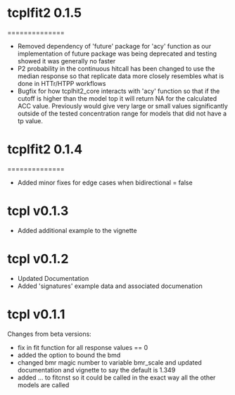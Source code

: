 # tcplfit2 0.1.5
==============
* Removed dependency of 'future' package for 'acy' function as our implementation of future package was being deprecated and testing showed it was generally no faster
* P2 probability in the continuous hitcall has been changed to use the median response so that replicate data more closely resembles what is done in HTTr/HTPP workflows
* Bugfix for how tcplhit2_core interacts with 'acy' function so that if the cutoff is higher than the model top it will return NA for the calculated ACC value.  Previously would give very large or small values significantly outside of the tested concentration range for models that did not have a tp value.

# tcplfit2 0.1.4
==============
* Added minor fixes for edge cases when bidirectional = false

tcpl v0.1.3
==============
* Added additional example to the vignette


tcpl v0.1.2 
==============
* Updated Documentation
* Added 'signatures' example data and associated documenation

tcpl v0.1.1 
==============

Changes from beta versions:
* fix in fit function for all response values == 0
* added the option to bound the bmd
* changed bmr magic number to variable bmr_scale and updated documentation 
  and vignette to say the default is 1.349
* added ... to fitcnst so it could be called in the exact way all the other models are called
